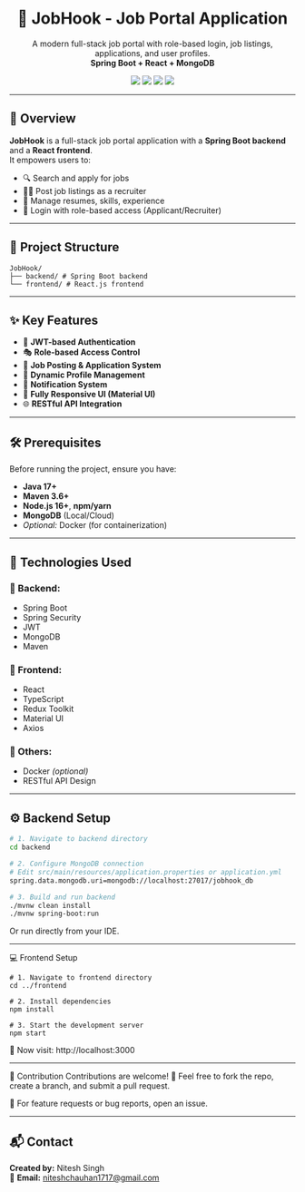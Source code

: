 <h1 align="center">💼 JobHook - Job Portal Application</h1>

<p align="center">
  A modern full-stack job portal with role-based login, job listings, applications, and user profiles.  
  <br/>
  <strong>Spring Boot + React + MongoDB</strong>
</p>

<p align="center">
  <a href="https://lnkd.in/gqXtYJQV" target="_blank"><img src="https://img.shields.io/badge/🔗%20Live%20Demo-Click%20Here-blue?style=for-the-badge"></a>
  <img src="https://img.shields.io/badge/Backend-SpringBoot-green?style=for-the-badge">
  <img src="https://img.shields.io/badge/Frontend-React-blue?style=for-the-badge">
  <img src="https://img.shields.io/badge/Database-MongoDB-lightgreen?style=for-the-badge">
</p>

---

## 🚀 Overview

**JobHook** is a full-stack job portal application with a **Spring Boot backend** and a **React frontend**.  
It empowers users to:

- 🔍 Search and apply for jobs  
- 🧑‍💼 Post job listings as a recruiter  
- 📝 Manage resumes, skills, experience  
- 🔐 Login with role-based access (Applicant/Recruiter)  

---


## 📁 Project Structure
```
JobHook/
├── backend/ # Spring Boot backend
└── frontend/ # React.js frontend

```

---

## ✨ Key Features

- 🔐 **JWT-based Authentication**
- 🎭 **Role-based Access Control**
- 📢 **Job Posting & Application System**
- 📝 **Dynamic Profile Management**
- 🔔 **Notification System**
- 📱 **Fully Responsive UI (Material UI)**
- 🌐 **RESTful API Integration**

---

## 🛠️ Prerequisites

Before running the project, ensure you have:

- **Java 17+**  
- **Maven 3.6+**  
- **Node.js 16+**, **npm/yarn**  
- **MongoDB** (Local/Cloud)  
- *Optional:* Docker (for containerization)

---

## 🧰 Technologies Used

### 🔧 Backend:
- Spring Boot  
- Spring Security  
- JWT  
- MongoDB  
- Maven  

### 🎨 Frontend:
- React  
- TypeScript  
- Redux Toolkit  
- Material UI  
- Axios  

### 🧱 Others:
- Docker *(optional)*  
- RESTful API Design

---

## ⚙️ Backend Setup

```bash
# 1. Navigate to backend directory
cd backend

# 2. Configure MongoDB connection
# Edit src/main/resources/application.properties or application.yml
spring.data.mongodb.uri=mongodb://localhost:27017/jobhook_db

# 3. Build and run backend
./mvnw clean install
./mvnw spring-boot:run

```
Or run directly from your IDE.

---

💻 Frontend Setup

```
# 1. Navigate to frontend directory
cd ../frontend

# 2. Install dependencies
npm install

# 3. Start the development server
npm start
```

🔗 Now visit: http://localhost:3000

---

🤝 Contribution
Contributions are welcome! 🚀
Feel free to fork the repo, create a branch, and submit a pull request.

📌 For feature requests or bug reports, open an issue.

---

## 📬 Contact

**Created by:** Nitesh Singh  
📧 **Email:** [niteshchauhan1717@gmail.com](mailto:niteshchauhan1717@gmail.com)

